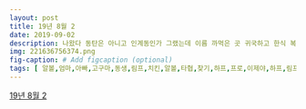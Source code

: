 ```yaml
---
layout: post
title: 19년 8월 2
date: 2019-09-02
description: 나왔다 동탄은 아니고 인계동인가 그랬는데 이름 까먹은 곳 귀국하고 한식 복 터지네 광교호수공원으로 놀러갔는데 아우어가 생겼다고요 동탄에도 생기면 좋겠다 더티초코 맨날 사게 이미 광교의 핫플인지 
img: 221636756374.png
fig-caption: # Add figcaption (optional)
tags: [ 알볼,엄마,아빠,고구마,동생,림프,치킨,알볼,타협,찾기,하프,프로,이제야,하프,림프,앤핫,치킨,치킨,매콤,먹기,진에어,만들기,열중,카페,동생,메론,빙수,먹기,부스,메론,빙수,카페,발견,해피,타오바오,여행,하나,이건,후기,언제,무드등,보고,생각,이건,진짜,엄마,이마트,모카,커스터드,듬뿍,진짜,며칠,거의,여행,찌웠닼,보쌈,주문,요즘,고기,단백질,항아리,보쌈,마도,족발,베트남,캡쳐,정작,제일,캡쳐,영수증,언제,정리,베트남,로컬,식당,영수증,대망,하노이,출국,면세,더미,면세,한도,쪼끄,처음,티나,라운지,식사,여기,떡볶이,이번,여행,뷔페,안녕,진에어,안녕,하노이,하노이,여행기,사진,별로,요셉,성당,요셉,성당,보고,감흥,그냥,포토,언니,만난,길거리,강아지,기선,강아지,고양이,보기,진짜,뽈뽈뽈,바람,제대로,하노이,이틀,땀꼭,오전,실망,땀꼭,자전거,타고,시간,하노이,근교,보기,안약,나중,하노이,일차,디저트,투어,영상,촬영,실내,에어컨,스벅,텀블러,구경,도시,텀블러,원래,디자인,구경,조금,갑자기,우기,불행,다행,태풍,태풍,때매,스콜,새벽,비행기,저녁,호텔,공항,생애,동남,조원,물가,맘껏,사고,맘껏,수영,맥주,덕분,체중,고장,다행,한국,가을,고민,항공,산업,취업,박람회,승준,오시,일대일,상담,서서,고민,목표,아빠,생신,할머니,한정식,불고기,불고기,인분,간장게장,보리,굴비,정식,반찬,진짜,인계동,이름,귀국,한식,광교,호수,공원,아우,생기,더티,초코,광교,핫플,사람,사진,사람,잠시,아빠,관심,보더,쇼핑,더티,초코,까눌레,점심,품절,아주,더티,초코,그냥,날씨,지인,아빠,생신,호수,공원,잠시,이건,그린티,그린티,커피,그린티,의도,카페인,섭취,구름,힐링,동생,그네,좌석,그네,타고,케이크,사면,편이,아빠,아우,조각,스트로베리,버터,꽂깈,버터,아쥬,구만,교촌치킨,치킨,얼그레이,까눌레,다음,아침,까눌레,마카롱,근처,까눌레,용돈,디저트,등장,여름,벌써,일만,번달,컴활,도전 ]
---
```

[19년 8월 2](https://blog.naver.com/syeong1021?Redirect=Log&logNo=221636756374)